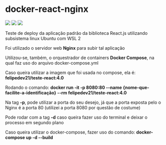 # docker-react-nginx 

<img src="https://img.shields.io/badge/React-20232A?style=for-the-badge&logo=react&logoColor=61DAFB" />
<img src="https://img.shields.io/badge/Docker-2CA5E0?style=for-the-badge&logo=docker&logoColor=white" /> 
<img src="https://img.shields.io/badge/Nginx-009639?style=for-the-badge&logo=nginx&logoColor=white" />


Teste de deploy da aplicação padrão da biblioteca React.js utilizando subsistema linux Ubuntu com WSL 2

Foi utilizado o servidor web **Nginx** para subir tal aplicação 

Utilizou-se, também, o orquestrador de containers **Docker Compose**, na qual faz uso do arquivo docker-compose.yml

Caso queira utilizar a imagem que foi usada no compose, ela é: **felipedev21/teste-react:4.0**

Rodando o comando: **docker run -it -p 8080:80 --name {nome-que-facilite-a-identificação} --rm felipedev21/teste-react:4.0**

Na tag **-p**, pode utilizar a porta do seu desejo, já que a porta exposta pelo o Nginx é a porta 80 (utilizei a porta 8080 por questão de costume)

Pode rodar com a tag **-d** caso queira fazer uso do terminal e deixar o processo em segundo plano

Caso queira utilizar o docker-compose, fazer uso do comando: **docker-compose up -d --build**
